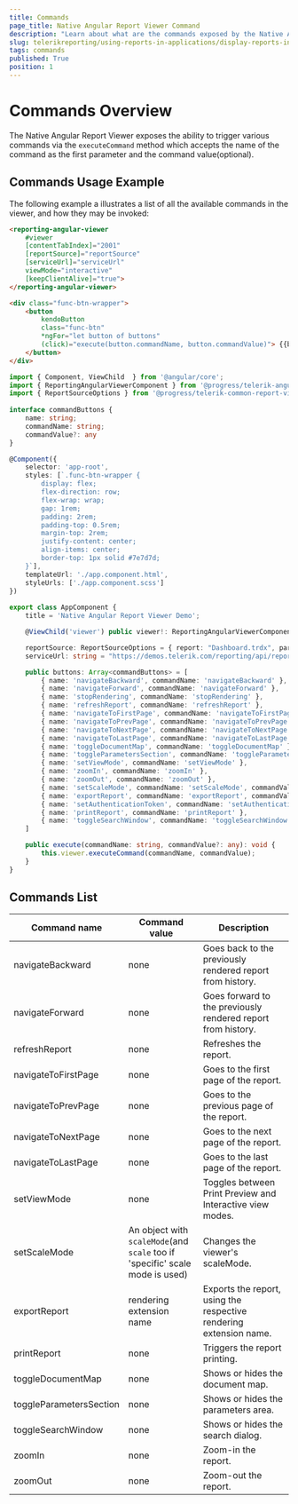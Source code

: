 ```yaml
---
title: Commands
page_title: Native Angular Report Viewer Command 
description: "Learn about what are the commands exposed by the Native Angular Report Viewer and how you may use them to perform certain operations in code."
slug: telerikreporting/using-reports-in-applications/display-reports-in-applications/web-application/native-angular-report-viewer/api-reference/commands
tags: commands
published: True
position: 1
---
```


<style>
table th:first-of-type {
	width: 20%;
}
table th:nth-of-type(2) {
	width: 30%;
}
table th:nth-of-type(3) {
	width: 50%;
}
</style>

# Commands Overview

The Native Angular Report Viewer exposes the ability to trigger various commands via the `executeCommand` method which accepts the name of the command as the first parameter and the command value(optional).

## Commands Usage Example

The following example a illustrates a list of all the available commands in the viewer, and how they may be invoked:

````HTML
<reporting-angular-viewer
	#viewer
	[contentTabIndex]="2001"
	[reportSource]="reportSource"
	[serviceUrl]="serviceUrl"
	viewMode="interactive"
	[keepClientAlive]="true">
</reporting-angular-viewer>

<div class="func-btn-wrapper">
	<button
		kendoButton
		class="func-btn"
		*ngFor="let button of buttons"
		(click)="execute(button.commandName, button.commandValue)"> {{button.name}}
	</button>
</div>
````
````TypeScript
import { Component, ViewChild  } from '@angular/core';
import { ReportingAngularViewerComponent } from '@progress/telerik-angular-report-viewer-native'
import { ReportSourceOptions } from '@progress/telerik-common-report-viewer'
	
interface commandButtons {
	name: string;
	commandName: string;
	commandValue?: any
}

@Component({
	selector: 'app-root',
	styles: [`.func-btn-wrapper {
		display: flex;
		flex-direction: row;
		flex-wrap: wrap;
		gap: 1rem;
		padding: 2rem;
		padding-top: 0.5rem;
		margin-top: 2rem;
		justify-content: center;
		align-items: center;
		border-top: 1px solid #7e7d7d;
	}`],
	templateUrl: './app.component.html',
	styleUrls: ['./app.component.scss']
})
	
export class AppComponent {
	title = 'Native Angular Report Viewer Demo';

	@ViewChild('viewer') public viewer!: ReportingAngularViewerComponent;

	reportSource: ReportSourceOptions = { report: "Dashboard.trdx", parameters: { ReportYear: 2004 } };
	serviceUrl: string = "https://demos.telerik.com/reporting/api/reports";

	public buttons: Array<commandButtons> = [
		{ name: 'navigateBackward', commandName: 'navigateBackward' },
		{ name: 'navigateForward', commandName: 'navigateForward' },
		{ name: 'stopRendering', commandName: 'stopRendering' },
		{ name: 'refreshReport', commandName: 'refreshReport' },
		{ name: 'navigateToFirstPage', commandName: 'navigateToFirstPage' },
		{ name: 'navigateToPrevPage', commandName: 'navigateToPrevPage' },
		{ name: 'navigateToNextPage', commandName: 'navigateToNextPage' },
		{ name: 'navigateToLastPage', commandName: 'navigateToLastPage' },
		{ name: 'toggleDocumentMap', commandName: 'toggleDocumentMap' },
		{ name: 'toggleParametersSection', commandName: 'toggleParametersSection' },
		{ name: 'setViewMode', commandName: 'setViewMode' },
		{ name: 'zoomIn', commandName: 'zoomIn' },
		{ name: 'zoomOut', commandName: 'zoomOut' },
		{ name: 'setScaleMode', commandName: 'setScaleMode', commandValue: { scale: 3, scaleMode: 'Specific' } },
		{ name: 'exportReport', commandName: 'exportReport', commandValue: 'csv'  },
		{ name: 'setAuthenticationToken', commandName: 'setAuthenticationToken', commandValue: 'Sample Authentication Token'  },
		{ name: 'printReport', commandName: 'printReport' },
		{ name: 'toggleSearchWindow', commandName: 'toggleSearchWindow' },
	]

	public execute(commandName: string, commandValue?: any): void {
		this.viewer.executeCommand(commandName, commandValue);
	}
}
````

## Commands List

| Command name | Command value | Description |
| ------ | ------ | ------ |
|navigateBackward|none|Goes back to the previously rendered report from history.|
|navigateForward|none|Goes forward to the previously rendered report from history.|
|refreshReport|none|Refreshes the report.|
|navigateToFirstPage|none|Goes to the first page of the report.|
|navigateToPrevPage|none|Goes to the previous page of the report.|
|navigateToNextPage|none|Goes to the next page of the report.|
|navigateToLastPage|none|Goes to the last page of the report.|
|setViewMode|none|Toggles between Print Preview and Interactive view modes.|
|setScaleMode| An object with `scaleMode`(and `scale` too if 'specific' scale mode is used)|Changes the viewer's scaleMode.
|exportReport|rendering extension name|Exports the report, using the respective rendering extension name.|
|printReport|none|Triggers the report printing.|
|toggleDocumentMap|none|Shows or hides the document map.|
|toggleParametersSection|none|Shows or hides the parameters area.|
|toggleSearchWindow|none|Shows or hides the search dialog.|
|zoomIn|none|Zoom-in the report.|
|zoomOut|none|Zoom-out the report.|
